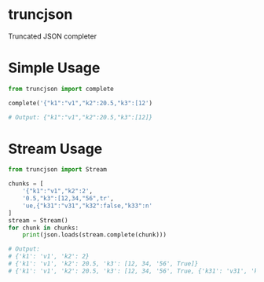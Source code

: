 # truncjson
Truncated JSON completer

# Simple Usage
```python
from truncjson import complete

complete('{"k1":"v1","k2":20.5,"k3":[12')

# Output: {"k1":"v1","k2":20.5,"k3":[12]}
```

# Stream Usage
```python
from truncjson import Stream

chunks = [
    '{"k1":"v1","k2":2',
    '0.5,"k3":[12,34,"56",tr',
    'ue,{"k31":"v31","k32":false,"k33":n'
]
stream = Stream()
for chunk in chunks:
    print(json.loads(stream.complete(chunk)))

# Output:
# {'k1': 'v1', 'k2': 2}
# {'k1': 'v1', 'k2': 20.5, 'k3': [12, 34, '56', True]}
# {'k1': 'v1', 'k2': 20.5, 'k3': [12, 34, '56', True, {'k31': 'v31', 'k32': False, 'k33': None}]}
```
